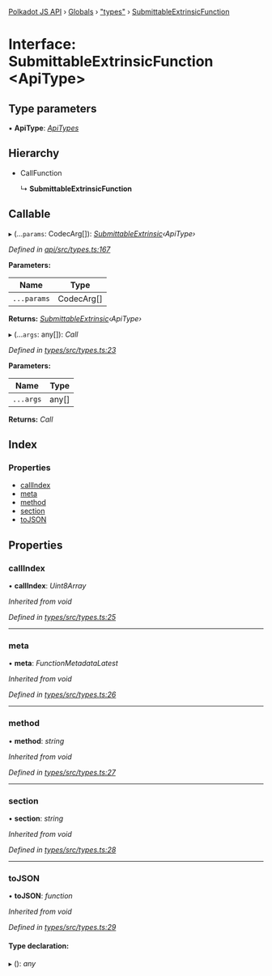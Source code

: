 [Polkadot JS API](../README.md) › [Globals](../globals.md) › ["types"](../modules/_types_.md) › [SubmittableExtrinsicFunction](_types_.submittableextrinsicfunction.md)

# Interface: SubmittableExtrinsicFunction <**ApiType**>

## Type parameters

▪ **ApiType**: *[ApiTypes](../modules/_types_.md#apitypes)*

## Hierarchy

* CallFunction

  ↳ **SubmittableExtrinsicFunction**

## Callable

▸ (...`params`: CodecArg[]): *[SubmittableExtrinsic](_submittable_types_.submittableextrinsic.md)‹ApiType›*

*Defined in [api/src/types.ts:167](https://github.com/polkadot-js/api/blob/4cb8462d50/packages/api/src/types.ts#L167)*

**Parameters:**

Name | Type |
------ | ------ |
`...params` | CodecArg[] |

**Returns:** *[SubmittableExtrinsic](_submittable_types_.submittableextrinsic.md)‹ApiType›*

▸ (...`args`: any[]): *Call*

*Defined in [types/src/types.ts:23](https://github.com/polkadot-js/api/blob/4cb8462d50/packages/types/src/types.ts#L23)*

**Parameters:**

Name | Type |
------ | ------ |
`...args` | any[] |

**Returns:** *Call*

## Index

### Properties

* [callIndex](_types_.submittableextrinsicfunction.md#callindex)
* [meta](_types_.submittableextrinsicfunction.md#meta)
* [method](_types_.submittableextrinsicfunction.md#method)
* [section](_types_.submittableextrinsicfunction.md#section)
* [toJSON](_types_.submittableextrinsicfunction.md#tojson)

## Properties

###  callIndex

• **callIndex**: *Uint8Array*

*Inherited from void*

*Defined in [types/src/types.ts:25](https://github.com/polkadot-js/api/blob/4cb8462d50/packages/types/src/types.ts#L25)*

___

###  meta

• **meta**: *FunctionMetadataLatest*

*Inherited from void*

*Defined in [types/src/types.ts:26](https://github.com/polkadot-js/api/blob/4cb8462d50/packages/types/src/types.ts#L26)*

___

###  method

• **method**: *string*

*Inherited from void*

*Defined in [types/src/types.ts:27](https://github.com/polkadot-js/api/blob/4cb8462d50/packages/types/src/types.ts#L27)*

___

###  section

• **section**: *string*

*Inherited from void*

*Defined in [types/src/types.ts:28](https://github.com/polkadot-js/api/blob/4cb8462d50/packages/types/src/types.ts#L28)*

___

###  toJSON

• **toJSON**: *function*

*Inherited from void*

*Defined in [types/src/types.ts:29](https://github.com/polkadot-js/api/blob/4cb8462d50/packages/types/src/types.ts#L29)*

#### Type declaration:

▸ (): *any*
